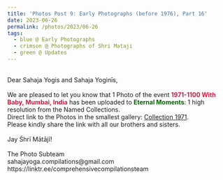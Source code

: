```yaml
---
title: 'Photos Post 9: Early Photographs (before 1976), Part 16'
date: 2023-06-26
permalink: /photos/2023/06-26
tags:
  - blue @ Early Photographs
  - crimson @ Photographs of Shri Mataji
  - green @ Updates
---
```


<p>
<br>
Dear Sahaja Yogis and Sahaja Yoginīs,<br>
<br>
We are pleased to let you know that 1 Photo of the event <font color="Crimson"><b>1971-1100 With Baby, Mumbai, India</b></font> has been uploaded to <font color="DarkGreen"><b>Eternal Moments</b></font>: 1 high resolution from the Named Collections.<br>
Direct link to the Photos in the smallest gallery: <a href="https://eternalmoments.smugmug.com/Collections/Mrs-Kalpana-Srivastava-Collection/1971/"> Collection 1971</a>.<br>
Please kindly share the link with all our brothers and sisters.<br>

<br>
Jay Śhrī Mātājī!<br>
<br>
The Photo Subteam<br>
sahajayoga.compilations@gmail.com<br>
https://linktr.ee/comprehensivecompilationsteam<br>
</p>